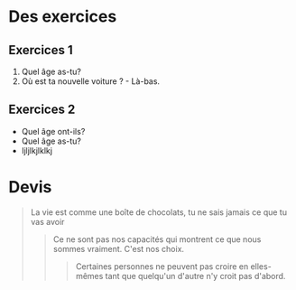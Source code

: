 # Des exercices

## Exercices 1

1. Quel âge as-tu?
2. Où est ta nouvelle voiture ? - Là-bas.

## Exercices 2
- Quel âge ont-ils?
- Quel âge as-tu?
- ljljlkjlklkj

# Devis

> La vie est comme une boîte de chocolats, tu ne sais jamais ce que tu vas avoir
>
> > Ce ne sont pas nos capacités qui montrent ce que nous sommes vraiment. C'est nos choix.
> >
> > > Certaines personnes ne peuvent pas croire en elles-mêmes tant que quelqu'un d'autre n'y croit pas d'abord.
